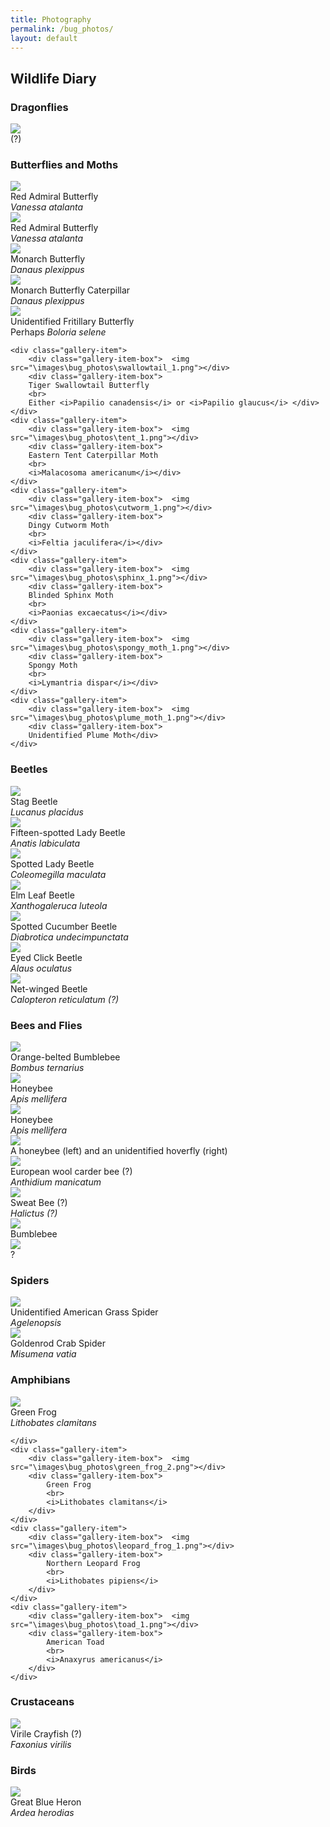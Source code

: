 ```yaml
---
title: Photography
permalink: /bug_photos/
layout: default
---
```

<h2>Wildlife Diary</h2>

<h3> Dragonflies</h3>

<div class="gallery-container-small">
	<div class="gallery-item">
		<div class="gallery-item-box">	<img src="\images\bug_photos\dragonfly.png"></div>
		<div class="gallery-item-box">
		(?)</div>
	</div>
</div>

<h3> Butterflies and Moths</h3>

<div class="gallery-container-small">
	<div class="gallery-item">
		<div class="gallery-item-box">	<img src="\images\bug_photos\admiral_1.png"></div>
		<div class="gallery-item-box">
		Red Admiral Butterfly
		<br>
		<i>Vanessa atalanta</i></div>
	</div>
	<div class="gallery-item">
		<div class="gallery-item-box">	<img src="\images\bug_photos\admiral_2.png"></div>
		<div class="gallery-item-box">
		Red Admiral Butterfly
		<br>
		<i>Vanessa atalanta</i></div>
	</div>
	<div class="gallery-item">
		<div class="gallery-item-box">	<img src="\images\bug_photos\monarch_1.png"></div>
		<div class="gallery-item-box">
		Monarch Butterfly
		<br>
		<i>Danaus plexippus</i></div>
	</div>
	<div class="gallery-item">
		<div class="gallery-item-box">	<img src="\images\bug_photos\monarch_cat_1.png"></div>
		<div class="gallery-item-box">
		Monarch Butterfly Caterpillar
		<br>
		<i>Danaus plexippus</i></div>
	</div>
	<div class="gallery-item">
		<div class="gallery-item-box">	<img src="\images\bug_photos\fritillary_1.png"></div>
		<div class="gallery-item-box">
		Unidentified Fritillary Butterfly
		<br>
		Perhaps <i>Boloria selene</i></div>
	</div>
	
	<div class="gallery-item">
		<div class="gallery-item-box">	<img src="\images\bug_photos\swallowtail_1.png"></div>
		<div class="gallery-item-box">
		Tiger Swallowtail Butterfly
		<br>
		Either <i>Papilio canadensis</i> or <i>Papilio glaucus</i> </div>
	</div>
	<div class="gallery-item">
		<div class="gallery-item-box">	<img src="\images\bug_photos\tent_1.png"></div>
		<div class="gallery-item-box">
		Eastern Tent Caterpillar Moth
		<br>
		<i>Malacosoma americanum</i></div>
	</div>
	<div class="gallery-item">
		<div class="gallery-item-box">	<img src="\images\bug_photos\cutworm_1.png"></div>
		<div class="gallery-item-box">
		Dingy Cutworm Moth
		<br>
		<i>Feltia jaculifera</i></div>
	</div>
	<div class="gallery-item">
		<div class="gallery-item-box">	<img src="\images\bug_photos\sphinx_1.png"></div>
		<div class="gallery-item-box">
		Blinded Sphinx Moth
		<br>
		<i>Paonias excaecatus</i></div>
	</div>
	<div class="gallery-item">
		<div class="gallery-item-box">	<img src="\images\bug_photos\spongy_moth_1.png"></div>
		<div class="gallery-item-box">
		Spongy Moth
		<br>
		<i>Lymantria dispar</i></div>
	</div>
	<div class="gallery-item">
		<div class="gallery-item-box">	<img src="\images\bug_photos\plume_moth_1.png"></div>
		<div class="gallery-item-box">
		Unidentified Plume Moth</div>
	</div>
</div>

<h3> Beetles</h3>

<div class="gallery-container-small">
	<div class="gallery-item">
		<div class="gallery-item-box">	<img src="\images\bug_photos\stag_plac.png"></div>
		<div class="gallery-item-box">
			Stag Beetle
			<br>
			<i>Lucanus placidus</i>
		</div>
	</div>
	<div class="gallery-item">
	<div class="gallery-item-box">	
	<img src="\images\bug_photos\ash_1.png"></div>
		<div class="gallery-item-box">Fifteen-spotted Lady Beetle
			<br>
			<i>Anatis labiculata</i>
		</div>
	</div>
	<div class="gallery-item"><div class="gallery-item-box">	
	<img src="\images\bug_photos\ladybird_1.png"></div>
		<div class="gallery-item-box">
			Spotted Lady Beetle
			<br>
			<i>Coleomegilla maculata</i>
		</div>
	</div>
	<div class="gallery-item"><div class="gallery-item-box">	
	<img src="\images\bug_photos\elm_1.png">
	</div>
		<div class="gallery-item-box">
			Elm Leaf Beetle
			<br>
			<i>Xanthogaleruca luteola</i>
		</div>
	</div>
	<div class="gallery-item">
	<div class="gallery-item-box">	
		<img src="\images\bug_photos\cucumber_1.png">
	</div>
		<div class="gallery-item-box">
			Spotted Cucumber Beetle
			<br>
			<i>Diabrotica undecimpunctata</i>
		</div>
	</div>
	<div class="gallery-item">
	<div class="gallery-item-box">	<img src="\images\bug_photos\click_beetle_1.png"></div>
		<div class="gallery-item-box">
			Eyed Click Beetle
			<br>
			<i>Alaus oculatus</i>
		</div>
	</div>
	<div class="gallery-item">
		<div class="gallery-item-box">	<img src="\images\bug_photos\net_winged_1.png"></div>
		<div class="gallery-item-box">
			Net-winged Beetle
			<br>
			<i>Calopteron reticulatum (?)</i>
		</div>
	</div>
</div>

<h3> Bees and Flies</h3>

<div class="gallery-container-small">
	<div class="gallery-item">
		<div class="gallery-item-box">	
		<img src="\images\bug_photos\bumble_west_1.png">
		</div>
		<div class="gallery-item-box">
			Orange-belted Bumblebee
			<br>
			<i>Bombus ternarius</i>	
		</div>
	</div>
	<div class="gallery-item">
		<div class="gallery-item-box">	
		<img src="\images\bug_photos\honey_1.png">
		</div>
		<div class="gallery-item-box">
			Honeybee
			<br>
			<i>Apis mellifera</i>	
		</div>
	</div>
	<div class="gallery-item">
		<div class="gallery-item-box">	
		<img src="\images\bug_photos\honey_2.png">
		</div>
		<div class="gallery-item-box">
			Honeybee
			<br>
			<i>Apis mellifera</i>	
		</div>
	</div>
	<div class="gallery-item">
		<div class="gallery-item-box">	
		<img src="\images\bug_photos\bee_hover_fly.png">
		</div>
		<div class="gallery-item-box">
			A honeybee (left) and an unidentified hoverfly (right)
		</div>
	</div>
	<div class="gallery-item">
		<div class="gallery-item-box">	
		<img src="\images\bug_photos\mystery_bee_1.png">
		</div>
		<div class="gallery-item-box">
			European wool carder bee (?)
			<br>
			<i>Anthidium manicatum</i>
		</div>
	</div>
	<div class="gallery-item">
		<div class="gallery-item-box">	<img src="\images\bug_photos\mystery_bee_3.png"></div>
		<div class="gallery-item-box">
			Sweat Bee (?)
			<br>
			<i>Halictus (?)</i>
		</div>
	</div>
	<div class="gallery-item"><div class="gallery-item-box">	
	<img src="\images\bug_photos\bumble_1.png">
	</div>
		<div class="gallery-item-box">
			Bumblebee
		</div>
	</div>
	<div class="gallery-item">
	<div class="gallery-item-box">	
	<img src="\images\bug_photos\mystery_bee_2.png">
	</div>
	<div class="gallery-item-box">
		 ?
	 </div>
	</div>
</div>
	
<h3> Spiders</h3>

<div class="gallery-container-small">
	<div class="gallery-item">
	<div class="gallery-item-box">	<img src="\images\bug_photos\funnel_weaver_1.png"></div>
		<div class="gallery-item-box">
			Unidentified American Grass Spider
			<br>
			<i>Agelenopsis</i>
		</div>
	</div>
	<div class="gallery-item">
		<div class="gallery-item-box">	<img src="\images\bug_photos\crab_spider_1.png"></div>
		<div class="gallery-item-box">
			Goldenrod Crab Spider
			<br>
			<i>Misumena vatia</i>
		</div>
	</div>
</div>

<h3> Amphibians </h3>

<div class="gallery-container-small">
	<div class="gallery-item">	
		<div class="gallery-item-box">	<img src="\images\bug_photos\green_frog_1.png"></div>
		<div class="gallery-item-box">
			Green Frog
			<br>
			<i>Lithobates clamitans</i>
		</div>
		
	</div>
	<div class="gallery-item">
		<div class="gallery-item-box">	<img src="\images\bug_photos\green_frog_2.png"></div>
		<div class="gallery-item-box">
			Green Frog
			<br>
			<i>Lithobates clamitans</i>
		</div>
	</div>
	<div class="gallery-item">
		<div class="gallery-item-box">	<img src="\images\bug_photos\leopard_frog_1.png"></div>
		<div class="gallery-item-box">
			Northern Leopard Frog
			<br>
			<i>Lithobates pipiens</i>
		</div>
	</div>
	<div class="gallery-item">
		<div class="gallery-item-box">	<img src="\images\bug_photos\toad_1.png"></div>
		<div class="gallery-item-box">
			American Toad
			<br>
			<i>Anaxyrus americanus</i>
		</div>
	</div>
</div>	

<h3> Crustaceans </h3>
<div class="gallery-container-small">
	<div class="gallery-item">
		<div class="gallery-item-box">	
		<img src="\images\bug_photos\crayfish.png">
		</div>
		<div class="gallery-item-box">
			Virile Crayfish (?)
			<br>
			<i>Faxonius virilis</i>
		</div>
	</div>
</div>

<h3> Birds </h3>
<div class="gallery-container-small">
	<div class="gallery-item">
		<div class="gallery-item-box">	
		<img src="\images\bug_photos\heron.png">
		</div>
		<div class="gallery-item-box">
			Great Blue Heron
			<br>
			<i>Ardea herodias</i>
		</div>
	</div>
</div>
